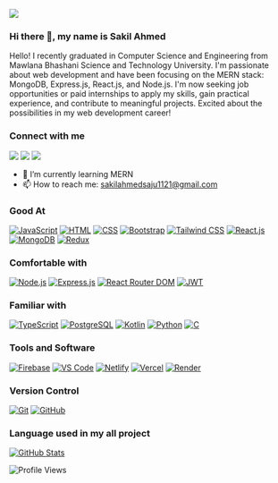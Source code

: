 
![](https://i.ibb.co/0ZgtwFJ/Sakil-Ahmed.png)
### Hi there 👋, my name is Sakil Ahmed

Hello! I recently graduated in Computer Science and Engineering from Mawlana Bhashani Science and Technology University. I'm passionate about web development and have been focusing on the MERN stack: MongoDB, Express.js, React.js, and Node.js. I'm now seeking job opportunities or paid internships to apply my skills, gain practical experience, and contribute to meaningful projects. Excited about the possibilities in my web development career!



<h3 align="left">Connect with me</h3>


<a href="https://www.facebook.com/sakilahmed.saju" target="_blank"><img src="https://img.shields.io/badge/Facebook-sakilahmed.saju-3b5998?style=flat-square&logo=facebook&logoColor=white&color=3b5998"></a>
<a href="https://www.linkedin.com/in/sakilahmed-saju-8505041a4" target="_blank"><img src="https://img.shields.io/badge/LinkedIn-Sakilahmed%20saju-0077B5?style=flat-square&logo=linkedin&logoColor=white&color=0077B5"></a>
<a href="https://github.com/saju575" target="_blank"><img src="https://img.shields.io/badge/GitHub-saju575-181717?style=flat-square&logo=github&logoColor=white&color=181717"></a>









- 🌱 I’m currently learning MERN 
- 📫 How to reach me: sakilahmedsaju1121@gmail.com 

<h3 align="left">Good At</h3>
 
[![JavaScript](https://img.shields.io/badge/JavaScript-F7DF1E?style=flat&logo=javascript&logoColor=black)](https://developer.mozilla.org/en-US/docs/Web/JavaScript)
[![HTML](https://img.shields.io/badge/HTML5-E34F26?style=flat&logo=html5&logoColor=white)](https://developer.mozilla.org/en-US/docs/Web/HTML)
[![CSS](https://img.shields.io/badge/CSS3-1572B6?style=flat&logo=css3&logoColor=white)](https://developer.mozilla.org/en-US/docs/Web/CSS)
[![Bootstrap](https://img.shields.io/badge/Bootstrap-7952B3?style=flat&logo=bootstrap&logoColor=white)](https://getbootstrap.com/)
[![Tailwind CSS](https://img.shields.io/badge/Tailwind_CSS-38B2AC?style=flat&logo=tailwind-css&logoColor=white)](https://tailwindcss.com/)
[![React.js](https://img.shields.io/badge/React.js-61DAFB?style=flat&logo=react&logoColor=black)](https://reactjs.org/)
[![MongoDB](https://img.shields.io/badge/MongoDB-47A248?style=flat&logo=mongodb&logoColor=white)](https://www.mongodb.com/)
[![Redux](https://img.shields.io/badge/Redux-764ABC?style=flat&logo=redux&logoColor=white)](https://redux.js.org/)


<h3 align="left">Comfortable with</h3>

[![Node.js](https://img.shields.io/badge/Node.js-339933?style=flat&logo=node.js&logoColor=white)](https://nodejs.org/)
[![Express.js](https://img.shields.io/badge/Express.js-000000?style=flat&logo=express&logoColor=white)](https://expressjs.com/)
[![React Router DOM](https://img.shields.io/badge/React_Router_DOM-CA4245?style=flat&logo=react-router&logoColor=white)](https://reactrouter.com/)
[![JWT](https://img.shields.io/badge/JWT-000000?style=flat&logo=json-web-tokens&logoColor=white)](https://jwt.io/)



<h3 align="left">Familiar with</h3>

[![TypeScript](https://img.shields.io/badge/TypeScript-007ACC?style=flat&logo=typescript&logoColor=white)](https://www.typescriptlang.org/)
[![PostgreSQL](https://img.shields.io/badge/PostgreSQL-336791?style=flat&logo=postgresql&logoColor=white)](https://www.postgresql.org/)
[![Kotlin](https://img.shields.io/badge/Kotlin-0095D5?style=flat&logo=kotlin&logoColor=white)](https://kotlinlang.org/)
[![Python](https://img.shields.io/badge/Python-3776AB?style=flat&logo=python&logoColor=white)](https://www.python.org/)
[![C](https://img.shields.io/badge/C-00599C?style=flat&logo=c&logoColor=white)](https://en.wikipedia.org/wiki/C_(programming_language))



<h3 align="left">Tools and Software</h3>

[![Firebase](https://img.shields.io/badge/Firebase-FFCA28?style=flat&logo=firebase&logoColor=black)](https://firebase.google.com/)
[![VS Code](https://img.shields.io/badge/VS_Code-007ACC?style=flat&logo=visual-studio-code&logoColor=white)](https://code.visualstudio.com/)
[![Netlify](https://img.shields.io/badge/Netlify-00C7B7?style=flat&logo=netlify&logoColor=white)](https://www.netlify.com/)
[![Vercel](https://img.shields.io/badge/Vercel-000000?style=flat&logo=vercel&logoColor=white)](https://vercel.com/)
[![Render](https://img.shields.io/badge/Render-FF6E4F?style=flat&logo=render&logoColor=white)](https://render.com/)


<h3 align="left">Version Control</h3>

[![Git](https://img.shields.io/badge/Git-F05032?style=flat&logo=git&logoColor=white)](https://git-scm.com/)
[![GitHub](https://img.shields.io/badge/GitHub-181717?style=flat&logo=github&logoColor=white)](https://github.com/)


<h3 align="left">Language used in my all project</h3>


[![GitHub Stats](https://github-readme-stats.vercel.app/api/top-langs/?username=saju575&layout=compact&theme=dark)](https://github.com/saju575/github-stats)
  

![Profile Views](https://komarev.com/ghpvc/?username=saju575&color=blueviolet)

